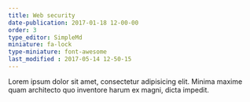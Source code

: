 ```yaml
---
title: Web security
date-publication: 2017-01-18 12-00-00
order: 3
type_editor: SimpleMd
miniature: fa-lock
type-miniature: font-awesome
last_modified : 2017-05-14 12-50-15
---
```

Lorem ipsum dolor sit amet, consectetur adipisicing elit. Minima maxime quam architecto quo inventore harum ex magni, dicta impedit. 